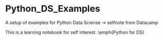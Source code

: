 # Python_DS_Examples
A setup of examples for Python Data Sciense -> selfnote from Datacamp

This is a learning notebook for self interest. 
\emph{Python for DS}
